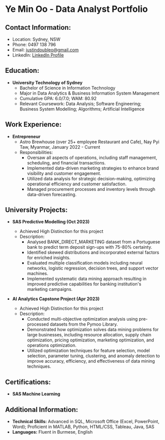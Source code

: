 # Ye Min Oo - Data Analyst Portfolio

## Contact Information:
- Location: Sydney, NSW
- Phone: 0497 138 796
- Email: justindoubleo@gmail.com
- LinkedIn: [LinkedIn Profile](https://www.linkedin.com/in/your-linkedin-profile/)

## Education:
- **University Technology of Sydney**
  - Bachelor of Science in Information Technology
  - Major in Data Analytics & Business Information System Management
  - Cumulative GPA: 6.0/7.0; WAM: 80.92
  - Relevant Coursework: Data Analysis; Software Engineering; Business System Modelling; Algorithms; Artificial Intelligence

## Work Experience:
- **Entrepreneur**
  - Astro Brewhouse (over 25+ employee Restaurant and Cafe), Nay Pyi Taw, Myanmar, January 2022 - Current
  - Responsibilities:
    - Oversaw all aspects of operations, including staff management, scheduling, and financial transactions.
    - Implemented data-driven marketing strategies to enhance brand visibility and customer engagement.
    - Utilized data analysis for strategic decision-making, optimizing operational efficiency and customer satisfaction.
    - Managed procurement processes and inventory levels through data-driven forecasting.

## University Projects:
- **SAS Predictive Modelling (Oct 2023)**
  - Achieved High Distinction for this project
  - Description:
    - Analysed BANK_DIRECT_MARKETING dataset from a Portuguese bank to predict term deposit sign-ups with 75-80% certainty.
    - Identified skewed distributions and incorporated external factors for enriched insights.
    - Evaluated multiple classification models including neural networks, logistic regression, decision trees, and support vector machines.
    - Implemented systematic data mining approach resulting in improved predictive capabilities for banking institution's marketing campaigns.

- **AI Analytics Capstone Project (Apr 2023)**
  - Achieved High Distinction for this project
  - Description:
    - Conducted multi-objective optimization analysis using pre-processed datasets from the Pymoo Library.
    - Demonstrated how optimization solves data mining problems for large businesses, including resource allocation, supply chain optimization, pricing optimization, marketing optimization, and operations optimization.
    - Utilized optimization techniques for feature selection, model selection, parameter tuning, clustering, and anomaly detection to improve accuracy, efficiency, and effectiveness of data mining techniques.

## Certifications:
- **SAS Machine Learning**

## Additional Information:
- **Technical Skills:** Advanced in SQL, Microsoft Office (Excel, PowerPoint, Word); Proficient in MATLAB, Python, HTML/CSS, Tableau, Java, SAS
- **Languages:** Fluent in Burmese, English

